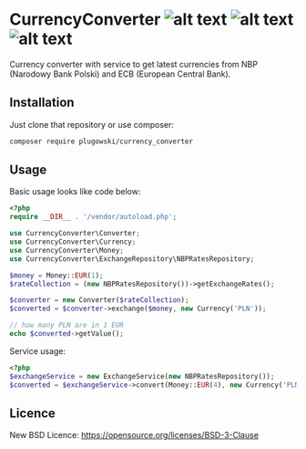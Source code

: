 # CurrencyConverter ![alt text](https://img.shields.io/badge/licence-BSD--3--Clause-blue.svg "Licence") ![alt text](https://img.shields.io/badge/tests-10%20%2F%2010-brightgreen.svg "Tests") ![alt text](https://img.shields.io/badge/coverage-100%25-green.svg "Coverage")
Currency converter with service to get latest currencies from NBP (Narodowy Bank Polski) and ECB (European Central Bank).

## Installation

Just clone that repository or use composer:

```bash
composer require plugowski/currency_converter
```
 
## Usage
 
Basic usage looks like code below:
 
```php
<?php
require __DIR__ . '/vendor/autoload.php';

use CurrencyConverter\Converter;
use CurrencyConverter\Currency;
use CurrencyConverter\Money;
use CurrencyConverter\ExchangeRepository\NBPRatesRepository;

$money = Money::EUR(1);
$rateCollection = (new NBPRatesRepository())->getExchangeRates();

$converter = new Converter($rateCollection);
$converted = $converter->exchange($money, new Currency('PLN'));

// how many PLN are in 1 EUR
echo $converted->getValue();
```

Service usage:

```php
<?php
$exchangeService = new ExchangeService(new NBPRatesRepository());
$converted = $exchangeService->convert(Money::EUR(4), new Currency('PLN'));
```

## Licence

New BSD Licence: https://opensource.org/licenses/BSD-3-Clause